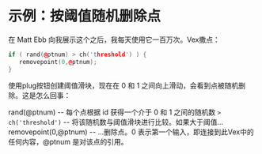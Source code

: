 # 示例：按阈值随机删除点

在 Matt Ebb 向我展示这个之后，我每天使用它一百万次。Vex撒点：

```cpp
if ( rand(@ptnum) > ch('threshold') ) {
   removepoint(0,@ptnum);
}
```

使用plug按钮创建阈值滑块，现在在 0 和 1 之间向上滑动，会看到点被随机删除。这是怎么回事：

rand(@ptnum) -- 每个点根据 id 获得一个介于 0 和 1 之间的随机数
`> ch('threshold')` -- 将该随机数与阈值滑块进行比较。如果大于阈值...
removepoint(0,@ptnum) -- ...删除点。0 表示第一个输入，即连接到此Vex中的任何内容，@ptnum 是对该点的引用。
